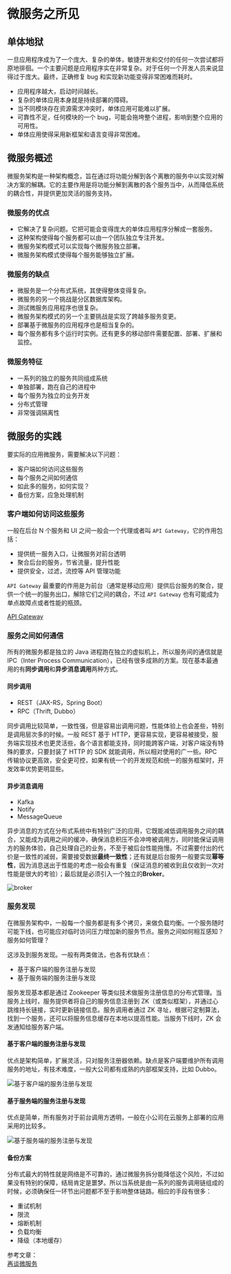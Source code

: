 # 微服务之所见

## 单体地狱

一旦应用程序成为了一个庞大、复杂的单体，敏捷开发和交付的任何一次尝试都将原地徘徊。一个主要问题是应用程序实在非常复杂。对于任何一个开发人员来说显得过于庞大。最终，正确修复 bug 和实现新功能变得非常困难而耗时。

- 应用程序越大，启动时间越长。
- 复杂的单体应用本身就是持续部署的障碍。
- 当不同模块存在资源需求冲突时，单体应用可能难以扩展。
- 可靠性不足，任何模块的一个 bug，可能会拖垮整个进程，影响到整个应用的可用性。
- 单体应用使得采用新框架和语言变得非常困难。

## 微服务概述

微服务架构是一种架构概念，旨在通过将功能分解到各个离散的服务中以实现对解决方案的解耦。它的主要作用是将功能分解到离散的各个服务当中，从而降低系统的耦合性，并提供更加灵活的服务支持。

### 微服务的优点

- 它解决了复杂问题。它把可能会变得庞大的单体应用程序分解成一套服务。
- 这种架构使得每个服务都可以由一个团队独立专注开发。
- 微服务架构模式可以实现每个微服务独立部署。
- 微服务架构模式使得每个服务能够独立扩展。

### 微服务的缺点

- 微服务是一个分布式系统，其使得整体变得复杂。
- 微服务的另一个挑战是分区数据库架构。
- 测试微服务应用程序也很复杂。
- 微服务架构模式的另一个主要挑战是实现了跨越多服务变更。
- 部署基于微服务的应用程序也是相当复杂的。
- 每个服务都有多个运行时实例。还有更多的移动部件需要配置、部署、扩展和监控。

### 微服务特征

- 一系列的独立的服务共同组成系统
- 单独部署，跑在自己的进程中
- 每个服务为独立的业务开发
- 分布式管理
- 非常强调隔离性

## 微服务的实践

要实际的应用微服务，需要解决以下问题：

- 客户端如何访问这些服务
- 每个服务之间如何通信
- 如此多的服务，如何实现？
- 备份方案，应急处理机制

### 客户端如何访问这些服务

一般在后台 N 个服务和 UI 之间一般会一个代理或者叫 `API Gateway`，它的作用包括：

- 提供统一服务入口，让微服务对前台透明
- 聚合后台的服务，节省流量，提升性能
- 提供安全，过滤，流控等 API 管理功能

`API Gateway` 最重要的作用是为前台（通常是移动应用）提供后台服务的聚合，提供一个统一的服务出口，解除它们之间的耦合，不过 `API Gateway` 也有可能成为单点故障点或者性能的瓶颈。

[API Gateway](https://raw.githubusercontent.com/chanshiyucx/poi/master/2019/API%20Gateway.png)

### 服务之间如何通信

所有的微服务都是独立的 Java 进程跑在独立的虚拟机上，所以服务间的通信就是 IPC（Inter Process Communication），已经有很多成熟的方案。现在基本最通用的有**同步调用**和**异步消息调用**两种方式。

#### 同步调用

- REST（JAX-RS，Spring Boot）
- RPC（Thrift, Dubbo）

同步调用比较简单，一致性强，但是容易出调用问题，性能体验上也会差些，特别是调用层次多的时候。一般 REST 基于 HTTP，更容易实现，更容易被接受，服务端实现技术也更灵活些，各个语言都能支持，同时能跨客户端，对客户端没有特殊的要求，只要封装了 HTTP 的 SDK 就能调用，所以相对使用的广一些。RPC 传输协议更高效，安全更可控，如果有统一个的开发规范和统一的服务框架时，开发效率优势更明显些。

#### 异步消息调用

- Kafka
- Notify
- MessageQueue

异步消息的方式在分布式系统中有特别广泛的应用，它既能减低调用服务之间的耦合，又能成为调用之间的缓冲，确保消息积压不会冲垮被调用方，同时能保证调用方的服务体验，自己处理自己的业务，不至于被后台性能拖慢。不过需要付出的代价是一致性的减弱，需要接受数据**最终一致性**；还有就是后台服务一般要实现**幂等性**，因为消息送出于性能的考虑一般会有重复（保证消息的被收到且仅收到一次对性能是很大的考验）；最后就是必须引入一个独立的**Broker**。

![broker](https://raw.githubusercontent.com/chanshiyucx/poi/master/2019/broker.png)

### 服务发现

在微服务架构中，一般每一个服务都是有多个拷贝，来做负载均衡。一个服务随时可能下线，也可能应对临时访问压力增加新的服务节点。服务之间如何相互感知？服务如何管理？

这涉及到服务发现。一般有两类做法，也各有优缺点：

- 基于客户端的服务注册与发现
- 基于服务端的服务注册与发现

服务发现基本都是通过 Zookeeper 等类似技术做服务注册信息的分布式管理。当服务上线时，服务提供者将自己的服务信息注册到 ZK（或类似框架），并通过心跳维持长链接，实时更新链接信息。服务调用者通过 ZK 寻址，根据可定制算法，找到一个服务，还可以将服务信息缓存在本地以提高性能。当服务下线时，ZK 会发通知给服务客户端。

#### 基于客户端的服务注册与发现

优点是架构简单，扩展灵活，只对服务注册器依赖。缺点是客户端要维护所有调用服务的地址，有技术难度，一般大公司都有成熟的内部框架支持，比如 Dubbo。

![基于客户端的服务注册与发现](https://raw.githubusercontent.com/chanshiyucx/poi/master/2019/%E5%9F%BA%E4%BA%8E%E5%AE%A2%E6%88%B7%E7%AB%AF%E7%9A%84%E6%9C%8D%E5%8A%A1%E6%B3%A8%E5%86%8C%E4%B8%8E%E5%8F%91%E7%8E%B0.png)

#### 基于服务端的服务注册与发现

优点是简单，所有服务对于前台调用方透明，一般在小公司在云服务上部署的应用采用的比较多。

![基于服务端的服务注册与发现](https://raw.githubusercontent.com/chanshiyucx/poi/master/2019/%E5%9F%BA%E4%BA%8E%E6%9C%8D%E5%8A%A1%E7%AB%AF%E7%9A%84%E6%9C%8D%E5%8A%A1%E6%B3%A8%E5%86%8C%E4%B8%8E%E5%8F%91%E7%8E%B0.png)

#### 备份方案

分布式最大的特性就是网络是不可靠的，通过微服务拆分能降低这个风险，不过如果没有特别的保障，结局肯定是噩梦。所以当系统是由一系列的服务调用链组成的时候，必须确保任一环节出问题都不至于影响整体链路。相应的手段有很多：

- 重试机制
- 限流
- 熔断机制
- 负载均衡
- 降级（本地缓存）

参考文章：  
[再谈微服务](https://www.funtl.com/zh/micro-service-intro/)
